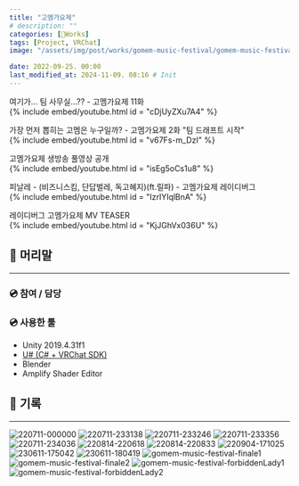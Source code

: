 ```yaml
---
title: "고멤가요제"
# description: ""
categories: [🍇Works]
tags: [Project, VRChat]
image: "/assets/img/post/works/gomem-music-festival/gomem-music-festival-finale1.png"

date: 2022-09-25. 00:00
last_modified_at: 2024-11-09. 08:16 # Init
---
```


여기가... 팀 사무실...?? - 고멤가요제 11화  
{% include embed/youtube.html id = "cDjUyZXu7A4" %}

가장 먼저 뽑히는 고멤은 누구일까? - 고멤가요제 2화 "팀 드래프트 시작"  
{% include embed/youtube.html id = "v67Fs-m_DzI" %}

고멤가요제 생방송 풀영상 공개  
{% include embed/youtube.html id = "isEg5oCs1u8" %}

피날레 - (비즈니스킴, 단답벌레, 독고혜지)(ft.릴파) - 고멤가요제 레이디버그  
{% include embed/youtube.html id = "IzrIYIqlBnA" %}

레이디버그 고멤가요제 MV TEASER  
{% include embed/youtube.html id = "KjJGhVx036U" %}

## 📀 머리말

---

### 💿 참여 / 담당

### 💿 사용한 툴

- Unity 2019.4.31f1
- [U# (C# + VRChat SDK)](https://udonsharp.docs.vrchat.com/)
- Blender
- Amplify Shader Editor

## 📀 기록

---

![220711-000000](/assets/img/post/works/gomem-music-festival/220711-000000.png)
![220711-233138](/assets/img/post/works/gomem-music-festival/220711-233138.png)
![220711-233246](/assets/img/post/works/gomem-music-festival/220711-233246.png)
![220711-233356](/assets/img/post/works/gomem-music-festival/220711-233356.png)
![220711-234036](/assets/img/post/works/gomem-music-festival/220711-234036.png)
![220814-220618](/assets/img/post/works/gomem-music-festival/220814-220618.png)
![220814-220833](/assets/img/post/works/gomem-music-festival/220814-220833.png)
![220904-171025](/assets/img/post/works/gomem-music-festival/220904-171025.png)
![230611-175042](/assets/img/post/works/gomem-music-festival/230611-175042.png)
![230611-180419](/assets/img/post/works/gomem-music-festival/230611-180419.png)
![gomem-music-festival-finale1](/assets/img/post/works/gomem-music-festival/gomem-music-festival-finale1.png)
![gomem-music-festival-finale2](/assets/img/post/works/gomem-music-festival/gomem-music-festival-finale2.png)
![gomem-music-festival-forbiddenLady1](/assets/img/post/works/gomem-music-festival/gomem-music-festival-forbiddenLady1.png)
![gomem-music-festival-forbiddenLady2](/assets/img/post/works/gomem-music-festival/gomem-music-festival-forbiddenLady2.png)

